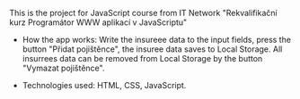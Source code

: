 This is the project for JavaScript course from IT Network "Rekvalifikační kurz Programátor WWW aplikací v JavaScriptu"

- How the app works: 
Write the insureee data to the input fields, press the button "Přidat pojištěnce", the insuree data saves to Local Storage.
All insurrees data can be removed from Local Storage by the button "Vymazat pojištěnce".

- Technologies used: 
HTML, CSS, JavaScript. 

 
 
